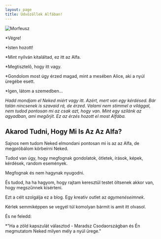 ```yaml
---
layout: page
title: Üdvözöllek Alfában!
---
```

![Morfeusz](https://alfablog.github.io/assets/img/Morfeusz2.png)

*Végre!

*Isten hozott! 

*Mint nyilván kitaláltad, ez itt az Alfa.

*Megtisztelő, hogy itt vagy. 

*Gondolom most úgy érzed magad, mint a mesében Alice, aki a nyúl üregébe esett.

*Igen, látom a szemedben... 

*Hadd mondjam el Neked miért vagy itt. Azért, mert van egy kérdésed. Bár talán nincsenek is szavaid rá, de érzed. Valami nem stimmel a világgal, nem tudod pontosan mi az csak azt, hogy van. Mint egy szilánk az agyadban, ami megőrjít. Ez az érzés hozott el most Alfába.* 

## Akarod Tudni, Hogy Mi Is Az Az Alfa?

Sajnos nem tudom Neked elmondani pontosan mi is az az Alfa, de megpróbálom körbeírni Neked.

Tudod van úgy, hogy megfognak gondolatok, ötletek, írások, képek, kérdések, random események.

Megfognak és nem hagynak nyugodni. 

És tudod, ha ha hagyom, hogy rajtam keresztül testet öltsenek akkor van, hogy megszűnnek kísérteni.

Ezt a célt szolgálja ez a blog. Egy kreatív outlet az *agymenéseimnek*. 

Kérlek semmiképpen se vegyél túl komolyan bármit is amit itt olvasol.

És ne feledd:

*"Ha a zöld kapszulát választod - Maradsz Csodaországban és Én megmutatom Neked milyen mély a nyúl ürege."
